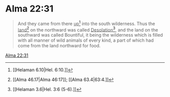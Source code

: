 # Alma 22:31

> And they came from there <u>up</u>[^a] into the south wilderness. Thus the <u>land</u>[^b] on the northward was called <u>Desolation</u>[^c], and the land on the southward was called Bountiful, it being the wilderness which is filled with all manner of wild animals of every kind, a part of which had come from the land northward for food.

[Alma 22:31](https://www.churchofjesuschrist.org/study/scriptures/bofm/alma/22?lang=eng&id=p31#p31)


[^a]: [[Helaman 6.10|Hel. 6:10.]]
[^b]: [[Alma 46.17|Alma 46:17]]; [[Alma 63.4|63:4.]]
[^c]: [[Helaman 3.6|Hel. 3:6 (5-6).]]
